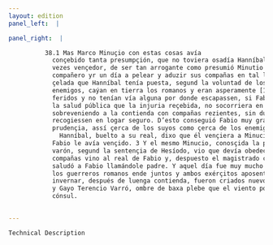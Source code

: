 ```yaml
---
layout: edition
panel_left:  |

panel_right:  |

          38.1 Mas Marco Minuçio con estas cosas avía
            conçebido tanta presumpçión, que no toviera osadía Hanníbal, tantas
            vezes vençedor, de ser tan arrogante como presumió Minutio sin lo consultar con su
            compañero yr un día a pelear y aduzir sus compañas en tal logar donde, atajadas con
            çelada que Hanníbal tenía puesta, segund la voluntad de los
            enemigos, caýan en tierra los romanos y eran asperamente [172r,a]
            feridos y no tenían vía alguna por donde escapassen, si Fabio, teniendo más en memoria
            la salud pública que la injuria reçebida, no socorriera en tiempo. 2 Ca,
            sobreveniendo a la contienda con compañas rezientes, sin dubda pudo espantar a los carthagineses y dio facultad a las legiones romanas que se
            recogiessen en logar seguro. D’esto conseguió Fabio muy grand fama de virtud y de
            prudençia, assí çerca de los suyos como çerca de los enemigos. Y cuentan que
              Hanníbal, buelto a su real, dixo que él vençiera a Minucio, y
            Fabio le avía vençido. 3 Y el mesmo Minucio, conosçida la prudençia del
            varón, segund la sentençia de Hesíodo, vio que devía obedeçer al mejor y con todas sus
            compañas vino al real de Fabio y, despuesto el magistrado con muy honoríficas palabras,
            saludó a Fabio llamándole padre. Y aquel día fue muy mucho alegre a maravilla a todos
            los guerreros romanos ende juntos y ambos exérçitos aposentados en sus aparejos para
            invernar, después de luenga contienda, fueron criados nuevos cónsules Lucio Paulo Emilio
            y Gayo Terencio Varró, ombre de baxa plebe que el viento popular avía ensalçado a ser
            cónsul.
        

---
```



    Technical Description
